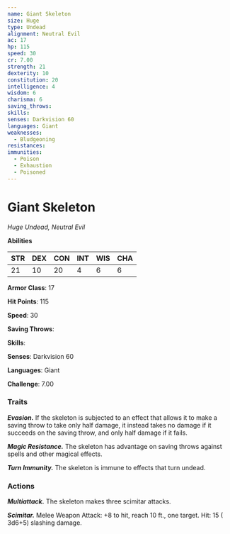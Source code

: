 ```yaml
---
name: Giant Skeleton
size: Huge
type: Undead
alignment: Neutral Evil
ac: 17
hp: 115
speed: 30
cr: 7.00
strength: 21
dexterity: 10
constitution: 20
intelligence: 4
wisdom: 6
charisma: 6
saving_throws: 
skills: 
senses: Darkvision 60
languages: Giant
weaknesses:
  - Bludgeoning
resistances:
immunities:
  - Poison
  - Exhaustion
  - Poisoned
---
```


# Giant Skeleton

*Huge Undead, Neutral Evil*

**Abilities**

| STR | DEX | CON | INT | WIS | CHA |
| --- | --- | --- | --- | --- | --- |
| 21 | 10 | 20 | 4 | 6 | 6 |

**Armor Class**: 17

**Hit Points**: 115

**Speed**: 30

**Saving Throws**: 

**Skills**: 

**Senses**: Darkvision 60

**Languages**: Giant

**Challenge**: 7.00


### Traits
***Evasion.*** If the skeleton is subjected to an effect that allows it to make a saving throw to take only half damage, it instead takes no damage if it succeeds on the saving throw, and only half damage if it fails.

***Magic Resistance.*** The skeleton has advantage on saving throws against spells and other magical effects.

***Turn Immunity.*** The skeleton is immune to effects that turn undead.


### Actions
***Multiattack.*** The skeleton makes three scimitar attacks.

***Scimitar.*** Melee Weapon Attack:  +8 to hit, reach 10 ft., one target. Hit: 15 ( 3d6+5) slashing damage.

